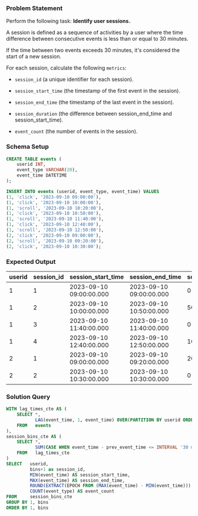 ### Problem Statement

Perform the following task: **Identify user sessions.** 

A session is defined as a sequence of activities by a user where the time difference between consecutive events is less than or equal to 30 minutes. 

If the time between two events exceeds 30 minutes, it's considered the start of a new session.

For each session, calculate the following `metrics`:

   - `session_id` (a unique identifier for each session).

   - `session_start_time` (the timestamp of the first event in the session).

   - `session_end_time` (the timestamp of the last event in the session).

   - `session_duration` (the difference between session_end_time and session_start_time).

   - `event_count` (the number of events in the session). 



### Schema Setup

```sql
CREATE TABLE events (
    userid INT,
    event_type VARCHAR(20),
    event_time DATETIME
);

INSERT INTO events (userid, event_type, event_time) VALUES 
(1, 'click', '2023-09-10 09:00:00'),
(1, 'click', '2023-09-10 10:00:00'),
(1, 'scroll', '2023-09-10 10:20:00'),
(1, 'click', '2023-09-10 10:50:00'),
(1, 'scroll', '2023-09-10 11:40:00'),
(1, 'click', '2023-09-10 12:40:00'),
(1, 'scroll', '2023-09-10 12:50:00'),
(2, 'click', '2023-09-10 09:00:00'),
(2, 'scroll', '2023-09-10 09:20:00'),
(2, 'click', '2023-09-10 10:30:00');
```


### Expected Output

| userid | session_id | session_start_time      | session_end_time        | session_duration | event_count |
|--------|------------|-------------------------|-------------------------|------------------|-------------|
| 1      | 1          | 2023-09-10 09:00:00.000 | 2023-09-10 09:00:00.000 | 0                | 1           |
| 1      | 2          | 2023-09-10 10:00:00.000 | 2023-09-10 10:50:00.000 | 50               | 3           |
| 1      | 3          | 2023-09-10 11:40:00.000 | 2023-09-10 11:40:00.000 | 0                | 1           |
| 1      | 4          | 2023-09-10 12:40:00.000 | 2023-09-10 12:50:00.000 | 10               | 2           |
| 2      | 1          | 2023-09-10 09:00:00.000 | 2023-09-10 09:20:00.000 | 20               | 2           |
| 2      | 2          | 2023-09-10 10:30:00.000 | 2023-09-10 10:30:00.000 | 0                | 1           |



### Solution Query

```sql  
WITH lag_times_cte AS (
    SELECT *,
           LAG(event_time, 1, event_time) OVER(PARTITION BY userid ORDER BY event_time) AS prev_event_time
    FROM   events
),
session_bins_cte AS (
    SELECT *,
           SUM(CASE WHEN event_time - prev_event_time <= INTERVAL '30 minutes' THEN 0 ELSE 1 END) OVER(PARTITION BY userid ORDER BY event_time) AS bins
    FROM   lag_times_cte
)
SELECT   userid, 
         bins+1 as session_id,
         MIN(event_time) AS session_start_time,
         MAX(event_time) AS session_end_time,
         ROUND(EXTRACT(EPOCH FROM (MAX(event_time) - MIN(event_time))) / 60) AS session_duration,
         COUNT(event_type) AS event_count
FROM     session_bins_cte
GROUP BY 1, bins
ORDER BY 1, bins
```